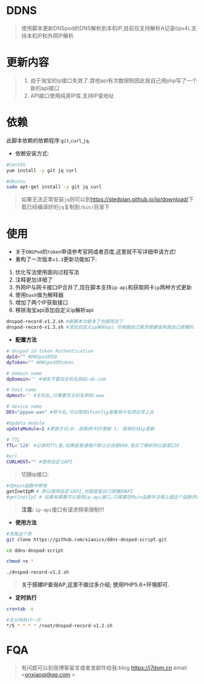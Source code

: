 # DDNS

> 使用脚本更新DNSpod的DNS解析到本机IP,目前仅支持解析A记录(ipv4).支持本机IP和外网IP解析.

# 更新内容

> 1. 由于淘宝的ip接口失效了.其他api有次数限制因此我自己用php写了一个新的api接口
> 2. API接口使用纯真IP库.支持IP查地址

# 依赖

此脚本依赖的依赖程序:`git`,`curl`,`jq`.

- 依赖安装方式:

```bash
#CentOS
yum install -y git jq curl

#Ubuntu
sudo apt-get install -y git jq curl
```
> 如果无法正常安装`jq`则可以到<https://stedolan.github.io/jq/download/>下载已经编译好的`jq`复制到`/bin/`目录下

# 使用

- 关于`DNSPod`的`token`申请参考官网或者百度,这里就不写详细申请方式!
- 重构了一次版本`v1.3`更新功能如下:

1. 优化写法使用面向过程写法
2. 注释更加详细了
3. 外网IP与网卡接口IP合并了,现在脚本支持`ip-api`和获取网卡`ip`两种方式更新
4. 使用`bash`做为解释器
5. 增加了两个IP获取接口
6. 移除淘宝api添加自定义ip解析api

```bash
dnspod-record-v1.2.sh #新脚本功能多了也跟简洁了
dnspod-record-v1.3.sh #添加自定义ip解析api 可根据自己需求搭建或用我自己搭建的.
```

- **配置方法**

```bash
# dnspod id token Authentication
dpId="" #DNSpod的ID
dpToken="" #DNSpod的token

# domain name
dpDomain='' #域名不要加主机名例如:ab.com

# host name
dpHost='' #主机名,只需要写主机名例如:www

# device name
DEV="pppoe-wan" #网卡名,可以使用ifconfig查看网卡名然后写上去

#Updata module
updataModule=1 #更新方式;0: 获取网卡IP更新 1: 使用在线ip更新

# TTL
TTL='120' #记录的TTL值,如果是普通用户默认应该是600,我买了解析所以我是120

#url
CURLHOST="" #使用自定义API
```

> 切换ip接口:

```bash
#在main函数中修改
getInetIpM # 默认使用自定义API,也就是我自己搭建的API
#getInetIpI # 如果有需要可以使用ip-api接口,只需要在Main函数中注释上面这个函数开启这个即可.
```
> **注意:** `ip-api`接口有请求频率限制!!!



- **使用方法**

```bash
#克隆这个库
git clone https://github.com/xiaoicx/ddns-dnspod-script.git

cd ddns-dnspod-script

chmod +x *

./dnspod-record-v1.2.sh
```

> **关于搭建IP查询AP,这里不做过多介绍; 使用PHP5.6+环境即可.**

- **定时执行**

```bash
crontab -e

#五分钟执行一次
*/5 * * * * /root/dnspod-record-v1.2.sh
```

# FQA

> 有问题可以到我博客留言或者发邮件给我:blog <https://i7dom.cn> email <onxiaoqi@qq.com >
